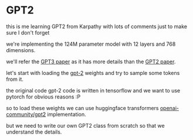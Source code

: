 # GPT2

this is me learning GPT2 from Karpathy with lots of comments just to make sure I don't forget

we're implementing the 124M parameter model with 12 layers and 768 dimensions.

we'll refer the [GPT3 paper](https://arxiv.org/abs/2005.14165) as it has more details than the [GPT2 paper](https://cdn.openai.com/better-language-models/language_models_are_unsupervised_multitask_learners.pdf).

let's start with loading the [gpt-2](https://github.com/openai/gpt-2) weights and try to sample some tokens from it.

the original code gpt-2 code is written in tensorflow and we want to use pytorch for obvious reasons :P

so to load these weights we can use huggingface transformers [openai-community/gpt2](https://huggingface.co/openai-community/gpt2) implementation.

but we need to write our own GPT2 class from scratch so that we understand the details.



